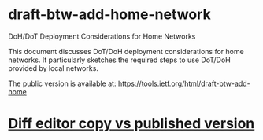 # draft-btw-add-home-network
DoH/DoT Deployment Considerations for Home Networks

This document discusses DoT/DoH deployment considerations for home networks. It particularly sketches the required steps to use DoT/DoH provided by local networks.

The public version is available at: https://tools.ietf.org/html/draft-btw-add-home 

# [Diff editor copy vs published version](https://www.ietf.org/rfcdiff?url1=draft-ietf-add-dnr&url2=https://raw.githubusercontent.com/boucadair/draft-btw-add-home-network/master/draft-ietf-add-dnr.txt)
